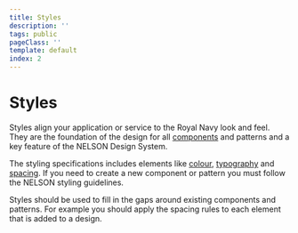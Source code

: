 ```yaml
---
title: Styles
description: ''
tags: public
pageClass: ''
template: default
index: 2
---
```


# Styles
Styles align your application or service to the Royal Navy look and feel. They are the foundation of the design for all [components](/components) and patterns and a key feature of the NELSON Design System.

The styling specifications includes elements like [colour](/styles/colour), [typography](/styles/typography) and [spacing](/styles/spacing). If you need to create a new component or pattern you must follow the NELSON styling guidelines.

Styles should be used to fill in the gaps around existing components and patterns. For example you should apply the spacing rules to each element that is added to a design.
